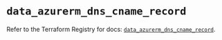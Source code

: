 # `data_azurerm_dns_cname_record`

Refer to the Terraform Registry for docs: [`data_azurerm_dns_cname_record`](https://registry.terraform.io/providers/hashicorp/azurerm/4.8.0/docs/data-sources/dns_cname_record).
